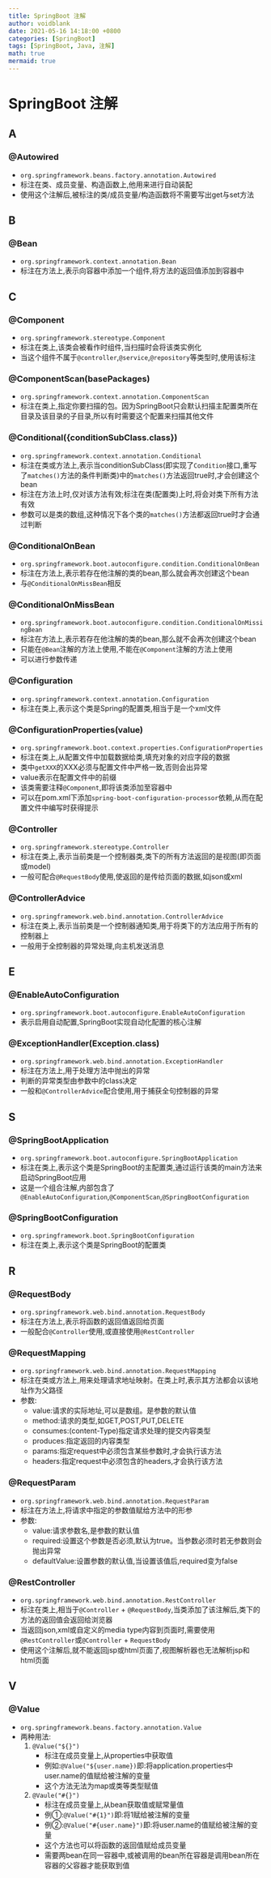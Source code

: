 ```yaml
---
title: SpringBoot 注解
author: voidblank
date: 2021-05-16 14:18:00 +0800
categories: [SpringBoot]
tags: [SpringBoot, Java, 注解]
math: true
mermaid: true
---
```


# SpringBoot 注解

## A

### @Autowired
- `org.springframework.beans.factory.annotation.Autowired`
- 标注在类、成员变量、构造函数上,他用来进行自动装配
- 使用这个注解后,被标注的类/成员变量/构造函数将不需要写出get与set方法

## B

### @Bean
- `org.springframework.context.annotation.Bean`
- 标注在方法上,表示向容器中添加一个组件,将方法的返回值添加到容器中

## C

### @Component
- `org.springframework.stereotype.Component`
- 标注在类上,该类会被看作时组件,当扫描时会将该类实例化
- 当这个组件不属于`@controller`,`@service`,`@repository`等类型时,使用该标注

### @ComponentScan(basePackages)
- `org.springframework.context.annotation.ComponentScan`
- 标注在类上,指定你要扫描的包。因为SpringBoot只会默认扫描主配置类所在目录及该目录的子目录,所以有时需要这个配置来扫描其他文件

### @Conditional({conditionSubClass.class})
- `org.springframework.context.annotation.Conditional`
- 标注在类或方法上,表示当conditionSubClass(即实现了`Condition`接口,重写了`matches()`方法的条件判断类)中的`matches()`方法返回true时,才会创建这个bean
- 标注在方法上时,仅对该方法有效;标注在类(配置类)上时,将会对类下所有方法有效
- 参数可以是类的数组,这种情况下各个类的`matches()`方法都返回true时才会通过判断

### @ConditionalOnBean
- `org.springframework.boot.autoconfigure.condition.ConditionalOnBean`
- 标注在方法上,表示若存在他注解的类的bean,那么就会再次创建这个bean
- 与`@ConditionalOnMissBean`相反

### @ConditionalOnMissBean
- `org.springframework.boot.autoconfigure.condition.ConditionalOnMissingBean`
- 标注在方法上,表示若存在他注解的类的bean,那么就不会再次创建这个bean
- 只能在`@Bean`注解的方法上使用,不能在`@Component`注解的方法上使用
- 可以进行参数传递

### @Configuration
- `org.springframework.context.annotation.Configuration`
- 标注在类上,表示这个类是Spring的配置类,相当于是一个xml文件

### @ConfigurationProperties(value)
- `org.springframework.boot.context.properties.ConfigurationProperties`
- 标注在类上,从配置文件中加载数据给类,填充对象的对应字段的数据
- 类中`getXXX`的XXX必须与配置文件中严格一致,否则会出异常
- value表示在配置文件中的前缀
- 该类需要注释`@Component`,即将该类添加至容器中
- 可以在pom.xml下添加`spring-boot-configuration-processor`依赖,从而在配置文件中编写时获得提示

### @Controller
- `org.springframework.stereotype.Controller`
- 标注在类上,表示当前类是一个控制器类,类下的所有方法返回的是视图(即页面或model)
- 一般可配合`@RequestBody`使用,使返回的是传给页面的数据,如json或xml

### @ControllerAdvice
- `org.springframework.web.bind.annotation.ControllerAdvice`
- 标注在类上,表示当前类是一个控制器通知类,用于将类下的方法应用于所有的控制器上
- 一般用于全控制器的异常处理,向主机发送消息

## E

### @EnableAutoConfiguration
- `org.springframework.boot.autoconfigure.EnableAutoConfiguration`
- 表示启用自动配置,SpringBoot实现自动化配置的核心注解

### @ExceptionHandler(Exception.class)
- `org.springframework.web.bind.annotation.ExceptionHandler`
- 标注在方法上,用于处理方法中抛出的异常
- 判断的异常类型由参数中的class决定
- 一般和`@ControllerAdvice`配合使用,用于捕获全句控制器的异常

## S

### @SpringBootApplication
- `org.springframework.boot.autoconfigure.SpringBootApplication`
- 标注在类上,表示这个类是SpringBoot的主配置类,通过运行该类的main方法来启动SpringBoot应用
- 这是一个组合注解,内部包含了`@EnableAutoConfiguration`,`@ComponentScan`,`@SpringBootConfiguration`

### @SpringBootConfiguration
- `org.springframework.boot.SpringBootConfiguration`
- 标注在类上,表示这个类是SpringBoot的配置类

## R

### @RequestBody
- `org.springframework.web.bind.annotation.RequestBody`
- 标注在方法上,表示将函数的返回值返回给页面
- 一般配合`@Controller`使用,或直接使用`@RestController`

### @RequestMapping
- `org.springframework.web.bind.annotation.RequestMapping`
- 标注在类或方法上,用来处理请求地址映射。在类上时,表示其方法都会以该地址作为父路径
- 参数:
  - value:请求的实际地址,可以是数组。是参数的默认值
  - method:请求的类型,如GET,POST,PUT,DELETE
  - consumes:(content-Type)指定请求处理的提交内容类型
  - produces:指定返回的内容类型
  - params:指定request中必须包含某些参数时,才会执行该方法
  - headers:指定request中必须包含的headers,才会执行该方法

### @RequestParam
- `org.springframework.web.bind.annotation.RequestParam`
- 标注在方法上,将请求中指定的参数值赋给方法中的形参
- 参数:
  - value:请求参数名,是参数的默认值
  - required:设置这个参数是否必须,默认为true。当参数必须时若无参数则会抛出异常
  - defaultValue:设置参数的默认值,当设置该值后,required变为false

### @RestController
- `org.springframework.web.bind.annotation.RestController`
- 标注在类上,相当于`@Controller` + `@RequestBody`,当类添加了该注解后,类下的方法的返回值会返回给浏览器
- 当返回json,xml或自定义的media type内容到页面时,需要使用`@RestController`或`@Controller` + `RequestBody`
- 使用这个注解后,就不能返回jsp或html页面了,视图解析器也无法解析jsp和html页面

## V

### @Value
- `org.springframework.beans.factory.annotation.Value`
- 两种用法:
  1. `@Value("${}")`
     - 标注在成员变量上,从properties中获取值
     - 例如:`@Value("${user.name})`即:将application.properties中user.name的值赋给被注解的变量
     - 这个方法无法为map或类等类型赋值
  2. `@Vaule("#{}")`
     - 标注在成员变量上,从bean获取值或赋常量值
     - 例①:`@Value("#{1}")`即:将1赋给被注解的变量
     - 例②:`@Value("#{user.name}")`即:将user.name的值赋给被注解的变量
     - 这个方法也可以将函数的返回值赋给成员变量
     - 需要两bean在同一容器中,或被调用的bean所在容器是调用bean所在容器的父容器才能获取到值

